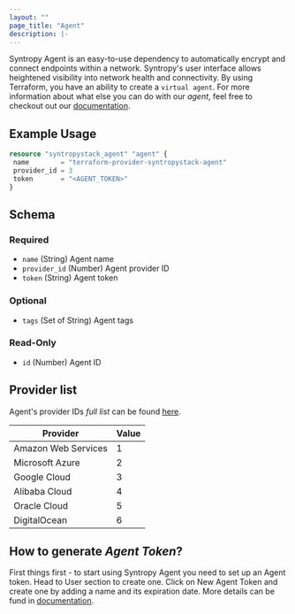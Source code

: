 ```yaml
---
layout: ""
page_title: "Agent"
description: |-
---
```


Syntropy Agent is an easy-to-use dependency to automatically encrypt and connect endpoints within a network. Syntropy's user interface allows heightened visibility into network health and connectivity. 
By using Terraform, you have an ability to create a `virtual agent`. For more information about what else you can do with our *agent*, feel free to checkout out our [documentation](https://docs.syntropystack.com/docs/what-is-syntropy-agent).

## Example Usage
 ```terraform
resource "syntropystack_agent" "agent" {
  name        = "terraform-provider-syntropystack-agent"
  provider_id = 3
  token       = "<AGENT_TOKEN>"
}
```

 <!-- schema generated by tfplugindocs -->
## Schema

### Required

- `name` (String) Agent name
- `provider_id` (Number) Agent provider ID
- `token` (String) Agent token

### Optional

- `tags` (Set of String) Agent tags

### Read-Only

- `id` (Number) Agent ID



 ## Provider list
Agent's provider IDs *full list* can be found [here](https://docs.syntropystack.com/docs/syntropy-agent-variables#syntropy-provider).


| Provider            | Value |
|---------------------|-------|
| Amazon Web Services | 1     |
| Microsoft Azure     | 2     |
| Google Cloud        | 3     |
| Alibaba Cloud       | 4     |
| Oracle Cloud        | 5     |
| DigitalOcean        | 6     |

## How to generate *Agent Token*?

First things first - to start using Syntropy Agent you need to set up an Agent token. Head to User section to create one.
Click on New Agent Token and create one by adding a name and its expiration date.
More details can be fund in [documentation](https://docs.syntropystack.com/docs/get-your-agent-token).